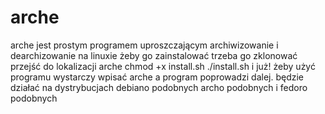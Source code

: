 # arche
arche jest prostym programem uproszczającym archiwizowanie i dearchizowanie na linuxie
żeby go zainstalować trzeba go zklonować przejść do lokalizacji arche chmod +x install.sh ./install.sh i już!
żeby użyć programu wystarczy wpisać arche a program poprowadzi dalej.
będzie działać na dystrybucjach debiano podobnych archo podobnych i fedoro podobnych
